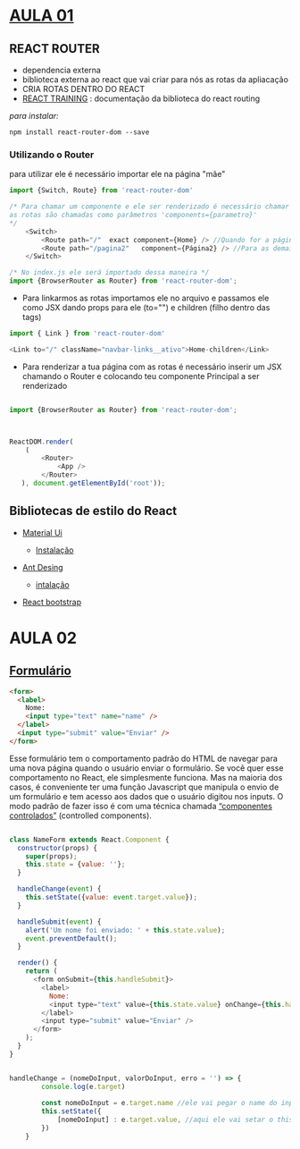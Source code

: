 # [AULA 01](https://github.com/myrmanso/reprograma-react/tree/master/semana_02/aula_01/my-app)


## REACT ROUTER

* dependencia externa 
* biblioteca externa ao react que vai criar para nós as rotas da apliacação
* CRIA ROTAS DENTRO DO REACT
* [REACT TRAINING](https://reacttraining.com/react-router/web/guides/quick-start) : documentação da biblioteca do react routing


_para instalar:_

```
npm install react-router-dom --save
```


### Utilizando o Router

para utilizar ele é necessário importar ele na página "mãe"

```javascript
import {Switch, Route} from 'react-router-dom'

/* Para chamar um componente e ele ser renderizado é necessário chamar assim: 
as rotas são chamadas como parâmetros 'components={parametro}'
*/
	<Switch>
		<Route path="/"  exact component={Home} /> //Quando for a página index é preciso colocar 'exact' que é exatamente aquele texto
		<Route path="/pagina2"   component={Página2} /> //Para as demais páginas 
	</Switch>

/* No index.js ele será importado dessa maneira */
import {BrowserRouter as Router} from 'react-router-dom';
```


* Para linkarmos as rotas 
importamos ele no arquivo e passamos ele como JSX dando props para ele (to="") e children (filho dentro das tags)
```javascript
import { Link } from 'react-router-dom'

<Link to="/" className="navbar-links__ativo">Home-children</Link>
```

* Para renderizar a tua página com as rotas é necessário inserir um JSX chamando o Router e colocando teu componente Principal a ser renderizado

```javascript 

import {BrowserRouter as Router} from 'react-router-dom';



ReactDOM.render(
    (
        <Router>
            <App />
        </Router>
   ), document.getElementById('root'));
```


## Bibliotecas de estilo do React

* [Material Ui](https://material-ui.com/pt/)
	* [Instalação](https://www.npmjs.com/package/@material-ui/core)

* [Ant Desing](https://ant.design/)
	* [intalação](https://ant.design/docs/react/introduce) 

* [React bootstrap](https://react-bootstrap.github.io/getting-started/introduction/)

# AULA 02

## [Formulário](https://pt-br.reactjs.org/docs/forms.html#___gatsby)


```html
<form>
  <label>
    Nome:
    <input type="text" name="name" />
  </label>
  <input type="submit" value="Enviar" />
</form>
```
Esse formulário tem o comportamento padrão do HTML de navegar para uma nova página quando o usuário enviar o formulário. Se você quer esse comportamento no React, ele simplesmente funciona. Mas na maioria dos casos, é conveniente ter uma função Javascript que manipula o envio de um formulário e tem acesso aos dados que o usuário digitou nos inputs. O modo padrão de fazer isso é com uma técnica chamada [“componentes controlados”](https://pt-br.reactjs.org/docs/forms.html#controlled-components) (controlled components).

```javascript

class NameForm extends React.Component {
  constructor(props) {
    super(props);
    this.state = {value: ''};
  }

  handleChange(event) {
    this.setState({value: event.target.value});
  }

  handleSubmit(event) {
    alert('Um nome foi enviado: ' + this.state.value);
    event.preventDefault();
  }

  render() {
    return (
      <form onSubmit={this.handleSubmit}>
        <label>
          Nome:
          <input type="text" value={this.state.value} onChange={this.handleChange} />
        </label>
        <input type="submit" value="Enviar" />
      </form>
    );
  }
}

```

```js

handleChange = (nomeDoInput, valorDoInput, erro = '') => {
        console.log(e.target)
        
        const nomeDoInput = e.target.name //ele vai pegar o name do input
        this.setState({
            [nomeDoInput] : e.target.value, //aqui ele vai setar o this.state.valor para o nome do input, dessa forma se o nome do input for nomeSobrenome o this.state.nomeSobrenome : e.target.value
        })
    }

```


